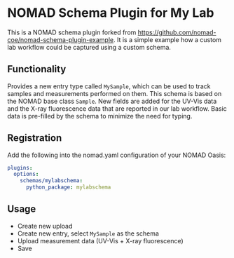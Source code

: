 # NOMAD Schema Plugin for My Lab

This is a NOMAD schema plugin forked from
https://github.com/nomad-coe/nomad-schema-plugin-example. It is a simple
example how a custom lab workflow could be captured using a custom schema.

## Functionality
Provides a new entry type called `MySample`, which can be used to track samples
and measurements performed on them. This schema is based on the NOMAD base
class `Sample`. New fields are added for the UV-Vis data and the X-ray
fluorescence data that are reported in our lab workflow. Basic data is
pre-filled by the schema to minimize the need for typing.

## Registration
Add the following into the nomad.yaml configuration of your NOMAD Oasis:

```yaml
plugins:
  options:
    schemas/mylabschema:
      python_package: mylabschema
```


## Usage
- Create new upload
- Create new entry, select `MySample` as the schema
- Upload measurement data (UV-Vis + X-ray fluorescence)
- Save
